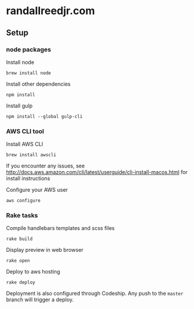 # randallreedjr.com

## Setup

### node packages

Install node
```
brew install node
```

Install other dependencies
```
npm install
```

Install gulp
```
npm install --global gulp-cli
```

### AWS CLI tool

Install AWS CLI
```
brew install awscli
```

If you encounter any issues, see http://docs.aws.amazon.com/cli/latest/userguide/cli-install-macos.html for install instructions

Configure your AWS user
```
aws configure
```

### Rake tasks

Compile handlebars templates and scss files
```
rake build
```

Display preview in web browser
```
rake open
```

Deploy to aws hosting
```
rake deploy
```

Deployment is also configured through Codeship. Any push to the `master` branch will trigger a deploy.
